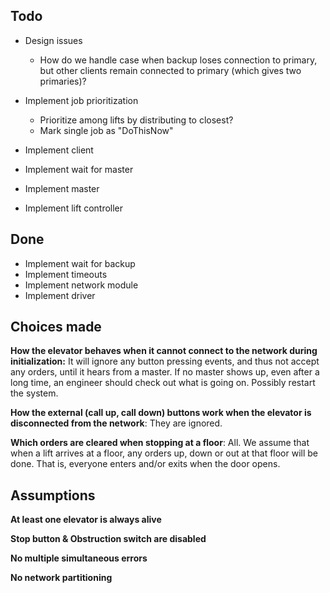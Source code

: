 Todo
----

* Design issues
    - How do we handle case when backup loses connection to primary,
    but other clients remain connected to primary (which gives two primaries)?

* Implement job prioritization
    - Prioritize among lifts by distributing to closest?
    - Mark single job as "DoThisNow"

* Implement client
* Implement wait for master
* Implement master
* Implement lift controller

Done
----
* Implement wait for backup
* Implement timeouts
* Implement network module
* Implement driver

Choices made
------------
**How the elevator behaves when it cannot connect to the network during initialization:**
It will ignore any button pressing events, and thus not accept any orders,
until it hears from a master. If no master shows up, even after a long time,
an engineer should check out what is going on. Possibly restart the system.

**How the external (call up, call down) buttons work when the elevator is disconnected from the network**:
They are ignored.

**Which orders are cleared when stopping at a floor**:
All. We assume that when a lift arrives at a floor, any orders up, down or
out at that floor will be done. That is, everyone enters and/or exits when
the door opens.

Assumptions
-----------

**At least one elevator is always alive**

**Stop button & Obstruction switch are disabled**

**No multiple simultaneous errors**

**No network partitioning**
